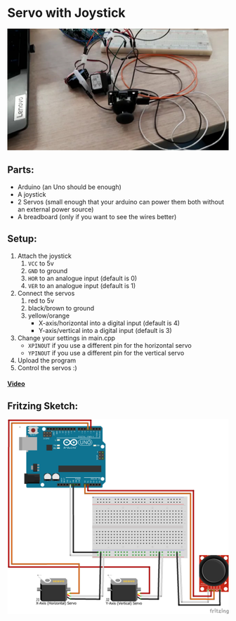 # Servo with Joystick
![Image of 2 servos attached with long wires to an Arduino out of frame. And a joystick attached with even longer wires to the same Arduino.](./memorabilia/thumbnail_trimmed.jpg)
<br/>

## Parts:
* Arduino (an Uno should be enough)
* A joystick
* 2 Servos (small enough that your arduino can power them both without an external power source)
* A breadboard (only if you want to see the wires better)

## Setup:
1. Attach the joystick
    1. `VCC` to 5v
    1. `GND` to ground
    1. `HOR` to an analogue input (default is 0)
    1. `VER` to an analogue input (default is 1)
1. Connect the servos
    1. red to 5v
    1. black/brown to ground
    1. yellow/orange
        * X-axis/horizontal into a digital input (default is 4)
        * Y-axis/vertical into a digital input (default is 3)
1. Change your settings in main.cpp
    * `XPINOUT` if you use a different pin for the horizontal servo
    * `YPINOUT` if you use a different pin for the vertical servo
1. Upload the program
1. Control the servos :)

#### [Video](https://youtu.be/YO_YPF3o6Eg)

## Fritzing Sketch:
![A Fritzing sketch exported to a png. Showing orange wires for the horizontal servo and red for the vertical servo.](./memorabilia/Sketch.png)
